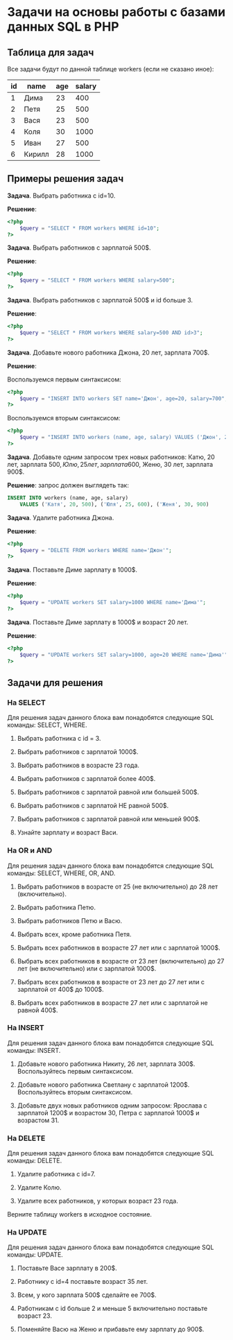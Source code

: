 # Задачи на основы работы с базами данных SQL в PHP

## Таблица для задач
Все задачи будут по данной таблице workers (если не сказано иное):

id	|name	|age	|salary
----|-------|-------|------
1	|Дима	|23		|400
2	|Петя	|25		|500
3	|Вася	|23		|500
4	|Коля	|30		|1000
5	|Иван	|27		|500
6	|Кирилл	|28		|1000

## Примеры решения задач

**Задача**. Выбрать работника с id=10.

**Решение**:

```php
<?php
	$query = "SELECT * FROM workers WHERE id=10";
?>
```

**Задача**. Выбрать работников с зарплатой 500$.

**Решение**:

```php
<?php
	$query = "SELECT * FROM workers WHERE salary=500";
?>
```

**Задача**. Выбрать работников с зарплатой 500$ и id больше 3.

**Решение**:

```php
<?php
	$query = "SELECT * FROM workers WHERE salary=500 AND id>3";
?>
```

**Задача**. Добавьте нового работника Джона, 20 лет, зарплата 700$.

**Решение**:

Воспользуемся первым синтаксисом:

```php
<?php
	$query = "INSERT INTO workers SET name='Джон', age=20, salary=700";
?>
```
Воспользуемся вторым синтаксисом:

```php
<?php
	$query = "INSERT INTO workers (name, age, salary) VALUES ('Джон', 20, 700)";
?>
```

**Задача**. Добавьте одним запросом трех новых работников: Катю, 20 лет, зарплата 500$, Юлю, 25 лет, зарплата 600$, Женю, 30 лет, зарплата 900$.

**Решение**: запрос должен выглядеть так:

```sql
INSERT INTO workers (name, age, salary)
	VALUES ('Катя', 20, 500), ('Юля', 25, 600), ('Женя', 30, 900)
```

**Задача**. Удалите работника Джона.

**Решение**:

```php
<?php
	$query = "DELETE FROM workers WHERE name='Джон'";
?>
```

**Задача**. Поставьте Диме зарплату в 1000$.

**Решение**:

```php
<?php
	$query = "UPDATE workers SET salary=1000 WHERE name='Дима'";
?>
```

**Задача**. Поставьте Диме зарплату в 1000$ и возраст 20 лет.

**Решение**:

```php
<?php
	$query = "UPDATE workers SET salary=1000, age=20 WHERE name='Дима'";
?>
```
## Задачи для решения
### На SELECT
Для решения задач данного блока вам понадобятся следующие SQL команды: SELECT, WHERE.
1.  Выбрать работника с id = 3.

1.  Выбрать работников с зарплатой 1000$.

1.  Выбрать работников в возрасте 23 года.

1.  Выбрать работников с зарплатой более 400$.

1.  Выбрать работников с зарплатой равной или большей 500$.

1.  Выбрать работников с зарплатой НЕ равной 500$.

1.  Выбрать работников с зарплатой равной или меньшей 900$.

1.  Узнайте зарплату и возраст Васи.

### На OR и AND
Для решения задач данного блока вам понадобятся следующие SQL команды: SELECT, WHERE, OR, AND.
1.  Выбрать работников в возрасте от 25 (не включительно) до 28 лет (включительно).

1.  Выбрать работника Петю.

1.  Выбрать работников Петю и Васю.

1.  Выбрать всех, кроме работника Петя.

1.  Выбрать всех работников в возрасте 27 лет или с зарплатой 1000$.

1.  Выбрать всех работников в возрасте от 23 лет (включительно) до 27 лет (не включительно) или с зарплатой 1000$.

1.  Выбрать всех работников в возрасте от 23 лет до 27 лет или с зарплатой от 400$ до 1000$.

1.  Выбрать всех работников в возрасте 27 лет или с зарплатой не равной 400$.

### На INSERT
Для решения задач данного блока вам понадобятся следующие SQL команды: INSERT.
1.  Добавьте нового работника Никиту, 26 лет, зарплата 300$. Воспользуйтесь первым синтаксисом.

1.  Добавьте нового работника Светлану с зарплатой 1200$. Воспользуйтесь вторым синтаксисом.

1.  Добавьте двух новых работников одним запросом: Ярослава с зарплатой 1200$ и возрастом 30, Петра с зарплатой 1000$ и возрастом 31.

### На DELETE
Для решения задач данного блока вам понадобятся следующие SQL команды: DELETE.
1.  Удалите работника с id=7.

1.  Удалите Колю.

1.  Удалите всех работников, у которых возраст 23 года.

Верните таблицу workers в исходное состояние.

### На UPDATE
Для решения задач данного блока вам понадобятся следующие SQL команды: UPDATE.
1.  Поставьте Васе зарплату в 200$.

1.  Работнику с id=4 поставьте возраст 35 лет.

1.  Всем, у кого зарплата 500$ сделайте ее 700$.

1.  Работникам с id больше 2 и меньше 5 включительно поставьте возраст 23.

1.  Поменяйте Васю на Женю и прибавьте ему зарплату до 900$.